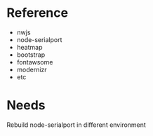 # Reference
 - nwjs
 - node-serialport
 - heatmap
 - bootstrap
 - fontawsome
 - modernizr
 - etc

# Needs
Rebuild node-serialport in different environment
